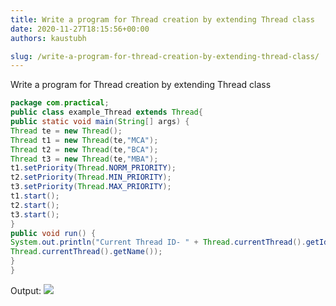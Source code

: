 ```yaml
---
title: Write a program for Thread creation by extending Thread class
date: 2020-11-27T18:15:56+00:00
authors: kaustubh

slug: /write-a-program-for-thread-creation-by-extending-thread-class/
---
```

Write a program for Thread creation by extending Thread class

```java title="example_Thread.java"
package com.practical;
public class example_Thread extends Thread{
public static void main(String[] args) {
Thread te = new Thread();
Thread t1 = new Thread(te,"MCA");
Thread t2 = new Thread(te,"BCA");
Thread t3 = new Thread(te,"MBA");
t1.setPriority(Thread.NORM_PRIORITY);
t2.setPriority(Thread.MIN_PRIORITY);
t3.setPriority(Thread.MAX_PRIORITY);
t1.start();
t2.start();
t3.start();
}
public void run() {
System.out.println("Current Thread ID- " + Thread.currentThread().getId() + " For Thread- " +
Thread.currentThread().getName());
}
}
```

Output:
![](https://kaustubhk24.netlify.app/imgs/wp-content/uploads/2020/11/image-24.png) 